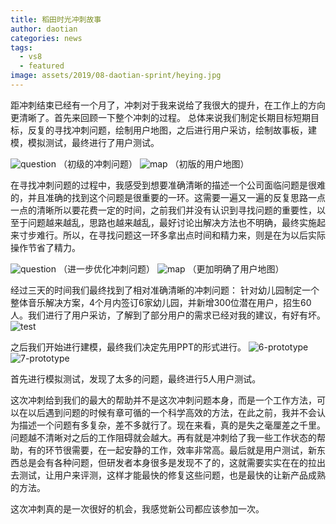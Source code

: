 ```yaml
---
title: 稻田时光冲刺故事
author: daotian
categories: news
tags:
  - vs8
  - featured
image: assets/2019/08-daotian-sprint/heying.jpg
---
```

距冲刺结束已经有一个月了，冲刺对于我来说给了我很大的提升，在工作上的方向更清晰了。首先来回顾一下整个冲刺的过程。
总体来说我们制定长期目标短期目标，反复的寻找冲刺问题，绘制用户地图，之后进行用户采访，绘制故事板，建模，模拟测试，最终进行了用户测试。

![question](/assets/2019/08-daotian-sprint/1-question.jpg)
（初级的冲刺问题）
![map](/assets/2019/08-daotian-sprint/2-map.jpg)
（初版的用户地图）

在寻找冲刺问题的过程中，我感受到想要准确清晰的描述一个公司面临问题是很难的，并且准确的找到这个问题是很重要的一环。这需要一遍又一遍的反复思路一点一点的清晰所以要花费一定的时间，之前我们并没有认识到寻找问题的重要性，以至于问题越来越乱，思路也越来越乱，最好讨论出解决方法也不明确，最终实施起来寸步难行。所以，在寻找问题这一环多拿出点时间和精力来，则是在为以后实际操作节省了精力。

![question](/assets/2019/08-daotian-sprint/3-question.jpg)
（进一步优化冲刺问题）
![map](/assets/2019/08-daotian-sprint/4-map.jpg)
（更加明确了用户地图）

经过三天的时间我们最终找到了相对准确清晰的冲刺问题：
针对幼儿园制定一个整体音乐解决方案，4个月内签订6家幼儿园，并新增300位潜在用户，招生60人。我们进行了用户采访，了解到了部分用户的需求已经对我的建议，有好有坏。
![test](/assets/2019/08-daotian-sprint/5-test.jpg)

之后我们开始进行建模，最终我们决定先用PPT的形式进行。
![6-prototype](/assets/2019/08-daotian-sprint/6-prototype.jpg)
![7-prototype](/assets/2019/08-daotian-sprint/7-prototype.jpg)

首先进行模拟测试，发现了太多的问题，最终进行5人用户测试。

这次冲刺给到我们的最大的帮助并不是这次冲刺问题本身，而是一个工作方法，可以在以后遇到问题的时候有章可循的一个科学高效的方法，在此之前，我并不会认为描述一个问题有多复杂，差不多就行了。现在来看，真的是失之毫厘差之千里。问题越不清晰对之后的工作阻碍就会越大。再有就是冲刺给了我一些工作状态的帮助，有的环节很需要，在一起安静的工作，效率非常高。最后就是用户测试，新东西总是会有各种问题，但研发者本身很多是发现不了的，这就需要实实在在的拉出去测试，让用户来评测，这样才能最快的修复这些问题，也是最快的让新产品成熟的方法。

这次冲刺真的是一次很好的机会，我感觉新公司都应该参加一次。
